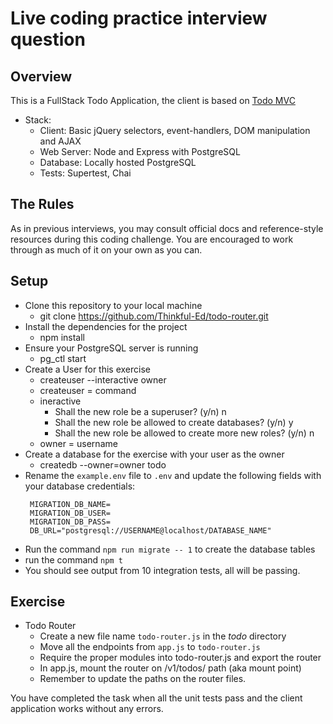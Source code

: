 Live coding practice interview question
=======================================

## Overview

This is a FullStack Todo Application, the client is based on [Todo MVC](http://todomvc.com/)

- Stack:
  - Client: Basic jQuery selectors, event-handlers, DOM manipulation and AJAX
  - Web Server: Node and Express with PostgreSQL 
  - Database: Locally hosted PostgreSQL 
  - Tests: Supertest, Chai

## The Rules

As in previous interviews, you may consult official docs and reference-style resources during this coding challenge. You are encouraged to work through as much of it on your own as you can.

## Setup
- Clone this repository to your local machine
  - git clone https://github.com/Thinkful-Ed/todo-router.git
- Install the dependencies for the project
  - npm install
- Ensure your PostgreSQL server is running
  - pg_ctl start
- Create a User for this exercise
  - createuser --interactive owner
  - createuser = command
  - ineractive
    - Shall the new role be a superuser? (y/n) n
    - Shall the new role be allowed to create databases? (y/n) y
    - Shall the new role be allowed to create more new roles? (y/n) n
  - owner = username 
- Create a database for the exercise with your user as the owner
  - createdb --owner=owner todo
- Rename the `example.env` file to `.env` and update the following fields with your database credentials:
  ```
   MIGRATION_DB_NAME=
   MIGRATION_DB_USER=
   MIGRATION_DB_PASS=
   DB_URL="postgresql://USERNAME@localhost/DATABASE_NAME"
  ```
- Run the command `npm run migrate -- 1` to create the database tables
- run the command `npm t`
- You should see output from 10 integration tests, all will be passing.

## Exercise

- Todo Router
  - Create a new file name `todo-router.js` in the *todo* directory
  - Move all the endpoints from `app.js` to `todo-router.js`
  - Require the proper modules into todo-router.js and export the router
  - In app.js, mount the router on /v1/todos/ path (aka mount point)
  - Remember to update the paths on the router files.

You have completed the task when all the unit tests pass and the client application works without any errors.
